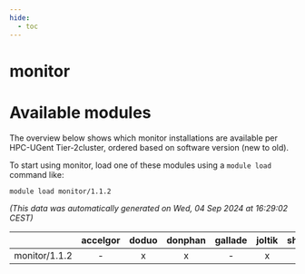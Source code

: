 ```yaml
---
hide:
  - toc
---
```


monitor
=======

# Available modules


The overview below shows which monitor installations are available per HPC-UGent Tier-2cluster, ordered based on software version (new to old).

To start using monitor, load one of these modules using a `module load` command like:

```shell
module load monitor/1.1.2
```

*(This data was automatically generated on Wed, 04 Sep 2024 at 16:29:02 CEST)*  

| |accelgor|doduo|donphan|gallade|joltik|shinx|skitty|
| :---: | :---: | :---: | :---: | :---: | :---: | :---: | :---: |
|monitor/1.1.2|-|x|x|-|x|-|-|
